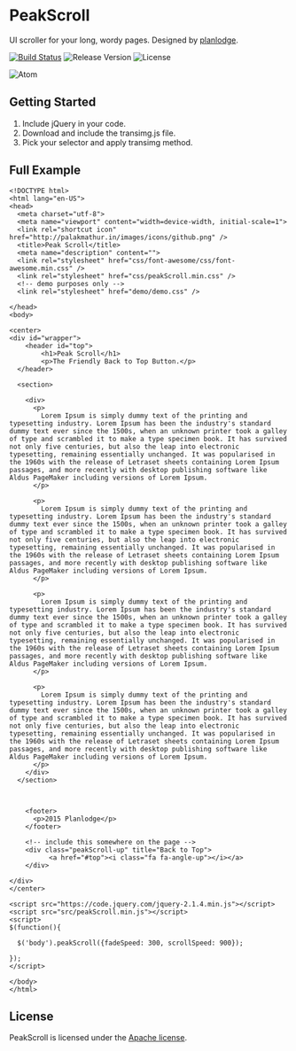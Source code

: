# PeakScroll
UI scroller for your long, wordy pages. Designed by [planlodge](https://github.com/planlodge).

[![Build Status](https://travis-ci.org/stevenbenner/jquery-powertip.svg?branch=master)](https://travis-ci.org/stevenbenner/jquery-powertip)
![Release Version](http://img.shields.io/github/release/stevenbenner/jquery-powertip.svg)
![License](https://img.shields.io/packagist/l/doctrine/orm.svg)

![Atom](https://raw.githubusercontent.com/planlodge/PeakScroll/master/demo/recording.gif)

## Getting Started

 1. Include jQuery in your code.
 2. Download and include the transimg.js file.
 3. Pick your selector and apply transimg method.

## Full Example

    <!DOCTYPE html>
	<html lang="en-US">
	<head>
	  <meta charset="utf-8">
	  <meta name="viewport" content="width=device-width, initial-scale=1">
	  <link rel="shortcut icon" href="http://palakmathur.in/images/icons/github.png" />
	  <title>Peak Scroll</title>
	  <meta name="description" content="">
	  <link rel="stylesheet" href="css/font-awesome/css/font-awesome.min.css" />
	  <link rel="stylesheet" href="css/peakScroll.min.css" />
	  <!-- demo purposes only -->
	  <link rel="stylesheet" href="demo/demo.css" />

	</head>
	<body>

	<center>
	<div id="wrapper">
	    <header id="top">
	        <h1>Peak Scroll</h1>
	        <p>The Friendly Back to Top Button.</p>
	  </header>

	  <section>

	    <div>
	      <p>
	        Lorem Ipsum is simply dummy text of the printing and typesetting industry. Lorem Ipsum has been the industry's standard dummy text ever since the 1500s, when an unknown printer took a galley of type and scrambled it to make a type specimen book. It has survived not only five centuries, but also the leap into electronic typesetting, remaining essentially unchanged. It was popularised in the 1960s with the release of Letraset sheets containing Lorem Ipsum passages, and more recently with desktop publishing software like Aldus PageMaker including versions of Lorem Ipsum.
	      </p>

	      <p>
	        Lorem Ipsum is simply dummy text of the printing and typesetting industry. Lorem Ipsum has been the industry's standard dummy text ever since the 1500s, when an unknown printer took a galley of type and scrambled it to make a type specimen book. It has survived not only five centuries, but also the leap into electronic typesetting, remaining essentially unchanged. It was popularised in the 1960s with the release of Letraset sheets containing Lorem Ipsum passages, and more recently with desktop publishing software like Aldus PageMaker including versions of Lorem Ipsum.
	      </p>

	      <p>
	        Lorem Ipsum is simply dummy text of the printing and typesetting industry. Lorem Ipsum has been the industry's standard dummy text ever since the 1500s, when an unknown printer took a galley of type and scrambled it to make a type specimen book. It has survived not only five centuries, but also the leap into electronic typesetting, remaining essentially unchanged. It was popularised in the 1960s with the release of Letraset sheets containing Lorem Ipsum passages, and more recently with desktop publishing software like Aldus PageMaker including versions of Lorem Ipsum.
	      </p>

	      <p>
	        Lorem Ipsum is simply dummy text of the printing and typesetting industry. Lorem Ipsum has been the industry's standard dummy text ever since the 1500s, when an unknown printer took a galley of type and scrambled it to make a type specimen book. It has survived not only five centuries, but also the leap into electronic typesetting, remaining essentially unchanged. It was popularised in the 1960s with the release of Letraset sheets containing Lorem Ipsum passages, and more recently with desktop publishing software like Aldus PageMaker including versions of Lorem Ipsum.
	      </p>
	    </div>
	  </section>



	    <footer>
	      <p>2015 Planlodge</p>
	    </footer>

	    <!-- include this somewhere on the page -->
	    <div class="peakScroll-up" title="Back to Top">
	          <a href="#top"><i class="fa fa-angle-up"></i></a>
	    </div>

	</div>
	</center>

	<script src="https://code.jquery.com/jquery-2.1.4.min.js"></script> 
	<script src="src/peakScroll.min.js"></script> 
	<script>
	$(function(){

	  $('body').peakScroll({fadeSpeed: 300, scrollSpeed: 900});

	});
	</script>

	</body>
	</html>
	

## License

PeakScroll is licensed under the [Apache license](http://opensource.org/licenses/MIT).

